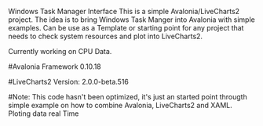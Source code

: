 Windows Task Manager Interface
This is a simple Avalonia/LiveCharts2 project.
The idea is to bring Windows Task Manger into Avalonia with simple examples.
Can be use as a Template or starting point for any project that needs to check system resources and plot into LiveCharts2.

Currently working on CPU Data.

#Avalonia Framework
0.10.18

#LiveCharts2
Version: 2.0.0-beta.516

#Note:
This code hasn't been optimized, it's just an started point througth 
simple example on how to combine Avalonia, LiveCharts2 and XAML. Ploting data real Time

